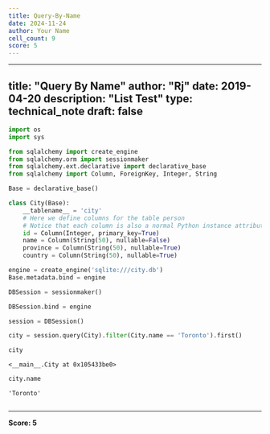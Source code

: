 ```yaml
---
title: Query-By-Name
date: 2024-11-24
author: Your Name
cell_count: 9
score: 5
---
```


---
title: "Query By Name"
author: "Rj"
date: 2019-04-20
description: "List Test"
type: technical_note
draft: false
---

```python
import os
import sys

from sqlalchemy import create_engine
from sqlalchemy.orm import sessionmaker
from sqlalchemy.ext.declarative import declarative_base
from sqlalchemy import Column, ForeignKey, Integer, String
```


```python
Base = declarative_base()
```


```python
class City(Base):
    __tablename__ = 'city'
    # Here we define columns for the table person
    # Notice that each column is also a normal Python instance attribute.
    id = Column(Integer, primary_key=True)
    name = Column(String(50), nullable=False)
    province = Column(String(50), nullable=True)
    country = Column(String(50), nullable=True)
```


```python
engine = create_engine('sqlite:///city.db')
Base.metadata.bind = engine

DBSession = sessionmaker()

DBSession.bind = engine

session = DBSession()
```


```python
city = session.query(City).filter(City.name == 'Toronto').first()
```


```python
city
```




    <__main__.City at 0x105433be0>




```python
city.name
```




    'Toronto'




```python

```


---
**Score: 5**
